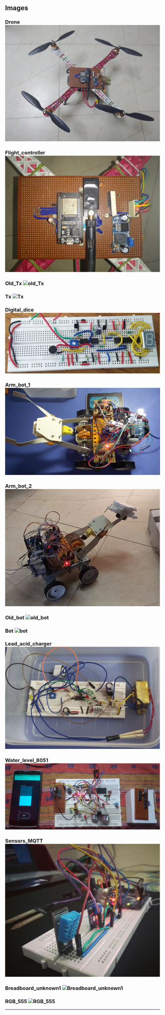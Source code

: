 ## Images

### Drone ![Drone](https://github.com/sultania1ankit/projects/blob/master/images/project_images/Drone.jpg)
### Flight_controller ![Flight_controller](https://github.com/sultania1ankit/projects/blob/master/images/project_images/Flight_controller.jpg)
### Old_Tx ![old_Tx](https://github.com/sultania1ankit/projects/blob/master/images/project_images/old_Tx.jpg)
### Tx ![Tx](https://github.com/sultania1ankit/projects/blob/master/images/project_images/Tx.png)
### Digital_dice ![digital_dice](https://github.com/sultania1ankit/projects/blob/master/images/project_images/digital_dice.jpg)
### Arm_bot_1 ![arm_bot_1](https://github.com/sultania1ankit/projects/blob/master/images/project_images/arm_bot_1.png)
### Arm_bot_2 ![arm_bot_2](https://github.com/sultania1ankit/projects/blob/master/images/project_images/arm_bot_2.png)
### Old_bot ![old_bot](https://github.com/sultania1ankit/projects/blob/master/images/project_images/old_bot.jpg)
### Bot ![bot](https://github.com/sultania1ankit/projects/blob/master/images/project_images/bot.jpg)
### Lead_acid_charger![lead_acid_charger](https://github.com/sultania1ankit/projects/blob/master/images/project_images/lead_acid_charger.png)
### Water_level_8051 ![water_level_8051](https://github.com/sultania1ankit/projects/blob/master/images/project_images/water_level_8051.jpg)
### Sensors_MQTT ![sensors_MQTT](https://github.com/sultania1ankit/projects/blob/master/images/project_images/sensors_MQTT.jpeg)
### Breadboard_unknown1 ![Breadboard_unknown1](https://github.com/sultania1ankit/projects/blob/master/images/project_images/Breadboard_unknown1.jpg)
### RGB_555 ![RGB_555](https://github.com/sultania1ankit/projects/blob/master/images/project_images/RGB_555.jpg)





__________________________________________________________________________________________________________________
